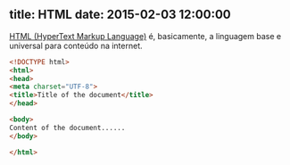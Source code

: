 title: HTML
date: 2015-02-03 12:00:00
---

[HTML (HyperText Markup Language)](http://www.w3.org/TR/html5/) é, basicamente, a linguagem base e universal para conteúdo na internet. 


``` html
<!DOCTYPE html>
<html>
<head>
<meta charset="UTF-8">
<title>Title of the document</title>
</head>

<body>
Content of the document......
</body>

</html>
```